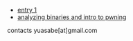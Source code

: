 - [entry 1](/entry)
- [analyzing binaries and intro to pwning](/pwn01)


contacts
yuasabe[at]gmail.com
